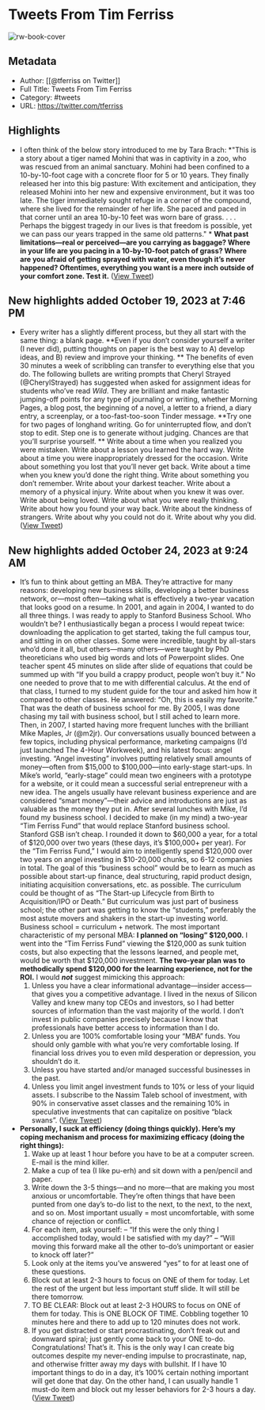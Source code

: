 # Tweets From Tim Ferriss

![rw-book-cover](https://pbs.twimg.com/profile_images/1590221913128837121/SfucaJh8.jpg)

## Metadata
- Author: [[@tferriss on Twitter]]
- Full Title: Tweets From Tim Ferriss
- Category: #tweets
- URL: https://twitter.com/tferriss

## Highlights
- I often think of the below story introduced to me by Tara Brach: 
  *"This is a story about a tiger named Mohini that was in captivity in a zoo, who was rescued from an animal sanctuary. Mohini had been confined to a 10-by-10-foot cage with a concrete floor for 5 or 10 years. They finally released her into this big pasture: With excitement and anticipation, they released Mohini into her new and expensive environment, but it was too late. The tiger immediately sought refuge in a corner of the compound, where she lived for the remainder of her life. She paced and paced in that corner until an area 10-by-10 feet was worn bare of grass. . . . Perhaps the biggest tragedy in our lives is that freedom is possible, yet we can pass our years trapped in the same old patterns." *
  **What past limitations—real or perceived—are you carrying as baggage? Where in your life are you pacing in a 10-by-10-foot patch of grass? Where are you afraid of getting sprayed with water, even though it’s never happened? Oftentimes, everything you want is a mere inch outside of your comfort zone. Test it.** ([View Tweet](https://twitter.com/tferriss/status/1712861572006019243))
## New highlights added October 19, 2023 at 7:46 PM
- Every writer has a slightly different process, but they all start with the same thing: a blank page. 
  **Even if you don’t consider yourself a writer (I never did), putting thoughts on paper is the best way to A) develop ideas, and B) review and improve your thinking. **
  The benefits of even 30 minutes a week of scribbling can transfer to everything else that you do. 
  The following bullets are writing prompts that Cheryl Strayed (@CherylStrayed) has suggested when asked for assignment ideas for students who’ve read *Wild*.
  They are brilliant and make fantastic jumping-off points for any type of journaling or writing, whether Morning Pages, a blog post, the beginning of a novel, a letter to a friend, a diary entry, a screenplay, or a too-fast-too-soon Tinder message. 
  **Try one for two pages of longhand writing. Go for uninterrupted flow, and don’t stop to edit. Step one is to generate without judging. Chances are that you’ll surprise yourself. **
  Write about a time when you realized you were mistaken. 
  Write about a lesson you learned the hard way. 
  Write about a time you were inappropriately dressed for the occasion. 
  Write about something you lost that you’ll never get back. 
  Write about a time when you knew you’d done the right thing. 
  Write about something you don’t remember. 
  Write about your darkest teacher. 
  Write about a memory of a physical injury. 
  Write about when you knew it was over. 
  Write about being loved. 
  Write about what you were really thinking. 
  Write about how you found your way back. 
  Write about the kindness of strangers. 
  Write about why you could not do it. 
  Write about why you did. ([View Tweet](https://twitter.com/tferriss/status/1714592949290389521))
## New highlights added October 24, 2023 at 9:24 AM
- It’s fun to think about getting an MBA.
  They’re attractive for many reasons: developing new business skills, developing a better business network, or—most often—taking what is effectively a two-year vacation that looks good on a resume.
  In 2001, and again in 2004, I wanted to do all three things.
  I was ready to apply to Stanford Business School. Who wouldn’t be?
  I enthusiastically began a process I would repeat twice: downloading the application to get started, taking the full campus tour, and sitting in on other classes.
  Some were incredible, taught by all-stars who’d done it all, but others—many others—were taught by PhD theoreticians who used big words and lots of Powerpoint slides. One teacher spent 45 minutes on slide after slide of equations that could be summed up with “If you build a crappy product, people won’t buy it.” No one needed to prove that to me with differential calculus.
  At the end of that class, I turned to my student guide for the tour and asked him how it compared to other classes. He answered: “Oh, this is easily my favorite.”
  That was the death of business school for me.
  By 2005, I was done chasing my tail with business school, but I still ached to learn more.
  Then, in 2007, I started having more frequent lunches with the brilliant Mike Maples, Jr (@m2jr). 
  Our conversations usually bounced between a few topics, including physical performance, marketing campaigns (I’d just launched The 4-Hour Workweek), and his latest focus: angel investing.
  “Angel investing” involves putting relatively small amounts of money—often from $15,000 to $100,000—into early-stage start-ups. In Mike’s world, “early-stage” could mean two engineers with a prototype for a website, or it could mean a successful serial entrepreneur with a new idea. The angels usually have relevant business experience and are considered “smart money”—their advice and introductions are just as valuable as the money they put in.
  After several lunches with Mike, I’d found my business school.
  I decided to make (in my mind) a two-year “Tim Ferriss Fund” that would replace Stanford business school.
  Stanford GSB isn’t cheap. I rounded it down to $60,000 a year, for a total of $120,000 over two years (these days, it’s $100,000+ per year).
  For the “Tim Ferriss Fund,” I would aim to intelligently spend $120,000 over two years on angel investing in $10-20,000 chunks, so 6-12 companies in total. The goal of this “business school” would be to learn as much as possible about start-up finance, deal structuring, rapid product design, initiating acquisition conversations, etc. as possible.
  The curriculum could be thought of as “The Start-up Lifecycle from Birth to Acquisition/IPO or Death.” But curriculum was just part of business school; the other part was getting to know the “students,” preferably the most astute movers and shakers in the start-up investing world. Business school = curriculum + network.
  The most important characteristic of my personal MBA: **I planned on “losing” $120,000.**
  I went into the “Tim Ferriss Fund” viewing the $120,000 as sunk tuition costs, but also expecting that the lessons learned, and people met, would be worth that $120,000 investment. **The two-year plan was to methodically spend $120,000 for the learning experience, not for the ROI.**
  I would ***not*** suggest mimicking this approach:
  1) Unless you have a clear informational advantage—insider access—that gives you a competitive advantage. I lived in the nexus of Silicon Valley and knew many top CEOs and investors, so I had better sources of information than the vast majority of the world. I don’t invest in public companies precisely because I know that professionals have better access to information than I do.
  2) Unless you are 100% comfortable losing your “MBA” funds. You should only gamble with what you’re very comfortable losing. If financial loss drives you to even mild desperation or depression, you shouldn’t do it.
  3) Unless you have started and/or managed successful businesses in the past.
  4) Unless you limit angel investment funds to 10% or less of your liquid assets. I subscribe to the Nassim Taleb school of investment, with 90% in conservative asset classes and the remaining 10% in speculative investments that can capitalize on positive “black swans”. ([View Tweet](https://twitter.com/tferriss/status/1716800593719689491))
- **Personally, I suck at efficiency (doing things quickly). Here’s my coping mechanism and process for maximizing efficacy (doing the right things):**
  1) Wake up at least 1 hour before you have to be at a computer screen. E-mail is the mind killer.
  2) Make a cup of tea (I like pu-erh) and sit down with a pen/pencil and paper.
  3) Write down the 3-5 things—and no more—that are making you most anxious or uncomfortable. They’re often things that have been punted from one day’s to-do list to the next, to the next, to the next, and so on. Most important usually = most uncomfortable, with some chance of rejection or conflict.
  4) For each item, ask yourself:
  – “If this were the only thing I accomplished today, would I be satisfied with my day?”
  – “Will moving this forward make all the other to-do’s unimportant or easier to knock off later?”
  5) Look only at the items you’ve answered “yes” to for at least one of these questions.
  6) Block out at least 2-3 hours to focus on ONE of them for today. Let the rest of the urgent but less important stuff slide. It will still be there tomorrow.
  7) TO BE CLEAR: Block out at least 2-3 HOURS to focus on ONE of them for today. This is ONE BLOCK OF TIME. Cobbling together 10 minutes here and there to add up to 120 minutes does not work.
  8) If you get distracted or start procrastinating, don’t freak out and downward spiral; just gently come back to your ONE to-do.
  Congratulations! That’s it.
  This is the only way I can create big outcomes despite my never-ending impulse to procrastinate, nap, and otherwise fritter away my days with bullshit. 
  If I have 10 important things to do in a day, it’s 100% certain nothing important will get done that day. On the other hand, I can usually handle 1 must-do item and block out my lesser behaviors for 2-3 hours a day. ([View Tweet](https://twitter.com/tferriss/status/1716836684661453094))
